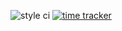 ![style ci](https://github.styleci.io/repos/296031367/shield?style=flat&branch=development)
[![time tracker](https://wakatime.com/badge/github/endriu3314/atestat.svg)](https://wakatime.com/badge/github/endriu3314/atestat)
